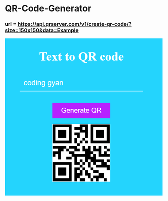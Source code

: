 # QR-Code-Generator
### url = https://api.qrserver.com/v1/create-qr-code/?size=150x150&data=Example

<img src="snap.PNG">
